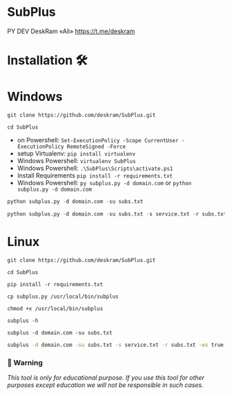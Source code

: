 #                         SubPlus
PY DEV DeskRam «Ali» https://t.me/deskram

# Installation 🛠️
# Windows
```shell
git clone https://github.com/deskram/SubPlus.git
```
```shell
cd SubPlus
```
* on Powershell: `Set-ExecutionPolicy -Scope CurrentUser -ExecutionPolicy RemoteSigned -Force`
* setup Virtualenv: `pip install virtualenv`
* Windows Powershell: `virtualenv SubPlus`
* Windows Powershell: `.\SubPlus\Scripts\activate.ps1`
* Install Requirements `pip install -r requirements.txt`
* Windows Powershell: `py subplus.py -d domain.com` or `python subplus.py -d domain.com`
```python
python subplus.py -d domain.com -su subs.txt
```
```python
python subplus.py -d domain.com -su subs.txt -s service.txt -r subs.txt -es true
```
#
#
# Linux
```shell
git clone https://github.com/deskram/SubPlus.git
```
```shell
cd SubPlus
```
```shell
pip install -r requirements.txt
```
```shell
cp subplus.py /usr/local/bin/subplus
```
```shell
chmod +x /usr/local/bin/subplus
```
```shell
subplus -h
```
```shell
subplus -d domain.com -su subs.txt
```
```bash
subplus -d domain.com -su subs.txt -s service.txt -r subs.txt -es true
```
### 📢 Warning 
*This tool is only for educational purpose. If you use this tool for other purposes except education we will not be responsible in such cases.*
